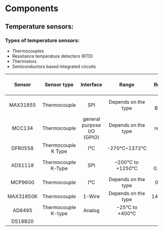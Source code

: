 # Components
## Temperature sensors:
### Types of temperature sensors:
* Thermocouples
* Resistance temperature detectors (RTD)
* Thermistors
* Semiconductors based integrated circuits

| Sensor        | Sensor type   | Interface  | Range     | Resolution | Price    | Supply Voltage Range   | Library | Datasheet | Feature |
| :-----------: | :----------:  | :-------:  | :-------: | :--------: | :------: | :-------------------:  | :--------------: | :-----------:|:-----------:|
| MAX31855      | Thermocouple  |    SPI     | Depends on the type | 14-Bit;0.25°C |12.60 €|3.0V< VCC< 3.6V |[Library](https://github.com/Tuckie/max31855) | [Datasheet](https://bit.ly/366CidX)  | |
| MCC134        | Thermocouple  | general purpose I/O (GPIO) | Depends on the type | ADC resolution: 24 bits |137,00 € | 3.3 V | [Library](https://github.com/mccdaq/daqhats) |[Datasheet](https://www.mccdaq.com/PDFs/specs/DS-MCC-134.pdf)  | up to 4 thermo couples|
|DFR0558  | Thermocouple K Type |  I²C |   -270°C~1372°C   | 14 bit  |  €20,93  | 3.3V and 5V |[Library](https://github.com/DFRobot/DFRobot_MAX31855)|[Datasheet](https://media.digikey.com/pdf/Data%20Sheets/DFRobot%20PDFs/DFR0558_Web.pdf)| Probe can be attached |
| ADS1118 |Thermocouple K-Type|SPI|  –200°C to +1250°C  |16bit; 0.03125°C|111,52 €| 2v~7v |[Library](https://github.com/jonathanimb/ADS1118)|[Datasheet](https://www.ti.com/lit/ds/symlink/ads1118.pdf)| Ultrasmall, low power consumption |
|MCP9600|Thermocouple|I²C|Depends on the type|0.0625°C|5,97€|2.7v~5.5v|[Library](https://github.com/pimoroni/mcp9600-python)|[Datasheet](https://ww1.microchip.com/downloads/en/DeviceDoc/MCP960X-Data-Sheet-20005426.pdf)|  |
|MAX31850K| Thermocouple | 1-Wire|Depends on the type |14bit;0.25°C|21,79€ |3.3V |[Library](https://github.com/Seeed-Studio/Seeed_MAX31850K)|[Datasheet](https://cdn-shop.adafruit.com/datasheets/MAX31850-MAX31851.pdf)|  |
|AD8495|Thermocouple K-type| Analog  |−25°C to +400°C|  | 13,28 € |3.3V and 5V|[Library](https://github.com/adafruit/Adafruit-AD8495-Breakout-PCB)|[Datasheet](https://www.analog.com/media/en/technical-documentation/data-sheets/ad8494_8495_8496_8497.pdf)    | [Accessories](https://www.adafruit.com/product/270)|
|DS18B20|  |   |    |  |    |  |[Library](https://github.com/victorjonsson/raspberry-pi-temp-sensors)|    |  |

